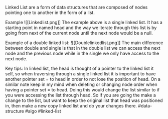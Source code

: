Linked List are a form of data structures that are composed of nodes pointing one to another in the form of a list.


Example 
![[Linkedlist.png]]
The example above is a single linked list. It has a starting point in named head and the way we iterate through this list is by going from next of the current node until the next node would be a null.

Example of a double linked list:
![[Doublelinkedlist.png]]
The main difference between double and single is that in the double list we can access the next node and the previous node while in the single we only have access to the next node.

Key tips:
In linked list, the head is thought of a pointer to the linked list it self, so when traversing through a single linked list it is important to have another pointer set = to head in order to not lose the position of head.
On a similar note keep in my mind when deleting or changing node order when having a pointer set = to head. Doing this would change the list similar to if you were accessing the list through head. So if you are going the make a change to the list, but want to keep the original list that head was positioned in, then make a new copy linked list and do your changes there.
#data-structure #algo #linked-list